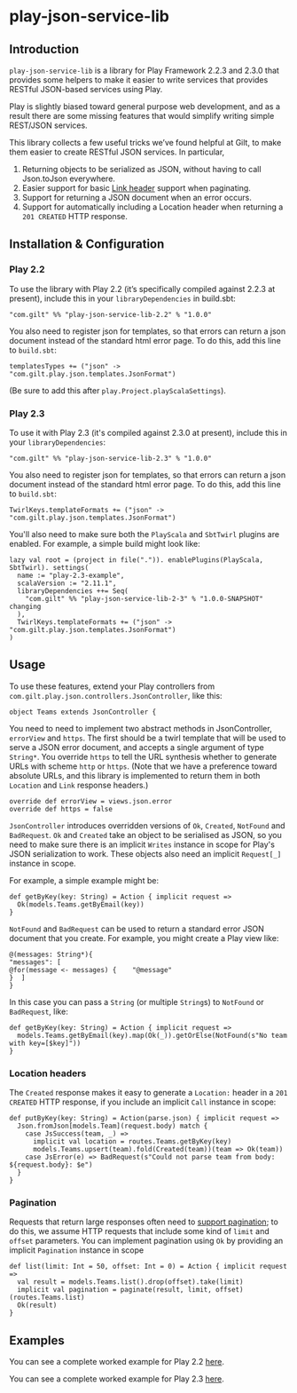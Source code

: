 
# play-json-service-lib

## Introduction

`play-json-service-lib` is a library for Play Framework 2.2.3 and 2.3.0 that provides some helpers to make it easier to write services that provides RESTful JSON-based services using Play.

Play is slightly biased toward general purpose web development, and as a result there are some missing features that would simplify writing simple REST/JSON services.

This library collects a few useful tricks we’ve found helpful at Gilt, to make them easier to create RESTful JSON services. In particular,

1. Returning objects to be serialized as JSON, without having to call Json.toJson everywhere.
2. Easier support for basic [Link header](http://tools.ietf.org/html/rfc5988#section-5) support when paginating.
3. Support for returning a JSON document when an error occurs.
4. Support for automatically including a Location header when returning a `201 CREATED` HTTP response.

## Installation & Configuration

### Play 2.2

To use the library with Play 2.2 (it’s specifically compiled against 2.2.3 at present), include this in your `libraryDependencies` in build.sbt:

	"com.gilt" %% "play-json-service-lib-2.2" % "1.0.0"

You also need to register json for templates, so that errors can return a json document instead of the standard html error page. To do this, add this line to `build.sbt`:

	templatesTypes += ("json" -> "com.gilt.play.json.templates.JsonFormat")

(Be sure to add this after `play.Project.playScalaSettings`).

### Play 2.3

To use it with Play 2.3 (it's compiled against 2.3.0 at present), include this in your `libraryDependencies`:

	"com.gilt" %% "play-json-service-lib-2.3" % "1.0.0"

You also need to register json for templates, so that errors can return a json document instead of the standard html error page. To do this, add this line to `build.sbt`:

	TwirlKeys.templateFormats += ("json" -> "com.gilt.play.json.templates.JsonFormat")

You'll also need to make sure both the `PlayScala` and `SbtTwirl` plugins are enabled.  For example, a simple build might look like:

	lazy val root = (project in file(".")). enablePlugins(PlayScala, SbtTwirl). settings(
      name := "play-2.3-example",
      scalaVersion := "2.11.1",
      libraryDependencies ++= Seq(
        "com.gilt" %% "play-json-service-lib-2-3" % "1.0.0-SNAPSHOT" changing
      ),
      TwirlKeys.templateFormats += ("json" -> "com.gilt.play.json.templates.JsonFormat")
  	)

## Usage

To use these features, extend your Play controllers from `com.gilt.play.json.controllers.JsonController`, like this:

	object Teams extends JsonController {

You need to need to implement two abstract methods in JsonController, `errorView` and `https`.  The first should be a twirl template that will be used to serve a JSON error document, and accepts a single argument of type `String*`.  You override `https` to tell the URL synthesis whether to generate URLs with scheme `http` or `https`. (Note that we have a preference toward absolute URLs, and this library is implemented to return them in both `Location` and `Link` response headers.)

	override def errorView = views.json.error
	override def https = false

`JsonController` introduces overridden versions of `Ok`, `Created`, `NotFound` and `BadRequest`.  `Ok` and `Created` take an object to be serialised as JSON, so you need to make sure there is an implicit `Writes` instance in scope for Play's JSON serialization to work.  These objects also need an implicit `Request[_]` instance in scope.

For example, a simple example might be:

	def getByKey(key: String) = Action { implicit request =>
      Ok(models.Teams.getByEmail(key))
    }

`NotFound` and `BadRequest` can be used to return a standard error JSON document that you create.  For example, you might create a Play view like:

	@(messages: String*){
	"messages": [
	@for(message <- messages) {    "@message"
	}  ]
	}

In this case you can pass a `String` (or multiple `String`s) to `NotFound` or `BadRequest`, like:

	def getByKey(key: String) = Action { implicit request =>
	  models.Teams.getByEmail(key).map(Ok(_)).getOrElse(NotFound(s"No team with key=[$key]"))
 	}

### Location headers

The `Created` response makes it easy to generate a `Location:` header in a `201 CREATED` HTTP response, if you include an implicit `Call` instance in scope:

	def putByKey(key: String) = Action(parse.json) { implicit request =>
      Json.fromJson[models.Team](request.body) match {
        case JsSuccess(team, _) =>
	      implicit val location = routes.Teams.getByKey(key)
          models.Teams.upsert(team).fold(Created(team))(team => Ok(team))
        case JsError(e) => BadRequest(s"Could not parse team from body: ${request.body}: $e")
      }
  	}

### Pagination

Requests that return large responses often need to [support pagination](http://tools.ietf.org/html/rfc5988#section-5); to do this, we assume HTTP requests that include some kind of `limit` and `offset` parameters. You can implement pagination using `Ok` by providing an implicit `Pagination` instance in scope

	def list(limit: Int = 50, offset: Int = 0) = Action { implicit request =>
      val result = models.Teams.list().drop(offset).take(limit)
      implicit val pagination = paginate(result, limit, offset)(routes.Teams.list)
      Ok(result)
  	}

## Examples

You can see a complete worked example for Play 2.2 [here](https://github.com/gilt/play-json-service-lib/tree/master/play-2.2-example).

You can see a complete worked example for Play 2.3 [here](https://github.com/gilt/play-json-service-lib/tree/master/play-2.3-example).
